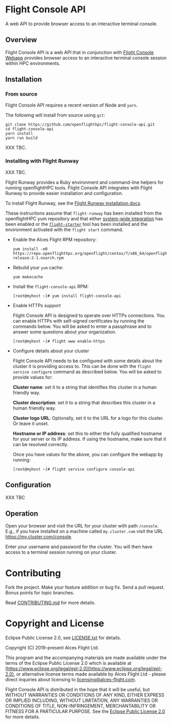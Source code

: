 # Flight Console API

A web API to provide browser access to an interactive terminal console.

## Overview

Flight Console API is a web API that in conjunction with [Flight Console
Webapp](https://github.com/openflighthpc/flight-console-webapp) provides
browser access to an interactive terminal console session within HPC
environments.

## Installation

### From source

Flight Console API requires a recent version of Node and `yarn`.

The following will install from source using `git`:

```
git clone https://github.com/openflighthpc/flight-console-api.git
cd flight-console-api
yarn install
yarn run build
```

XXX TBC.

### Installing with Flight Runway

XXX TBC.

Flight Runway provides a Ruby environment and command-line helpers for
running openflightHPC tools.  Flight Console API integrates with Flight
Runway to provide easier installation and configuration.

To install Flight Runway, see the [Flight Runway installation
docs](https://github.com/openflighthpc/flight-runway#installation).

These instructions assume that `flight-runway` has been installed from
the openflightHPC yum repository and that either [system-wide
integration](https://github.com/openflighthpc/flight-runway#system-wide-integration)
has been enabled or the
[`flight-starter`](https://github.com/openflighthpc/flight-starter) tool has
been installed and the environment activated with the `flight start` command.

 * Enable the Alces Flight RPM repository:

    ```
    yum install -e0 https://repo.openflighthpc.org/openflight/centos/7/x86_64/openflighthpc-release-2-1.noarch.rpm
    ```

 * Rebuild your `yum` cache:

    ```
    yum makecache
    ```
    
 * Install the `flight-console-api` RPM:

    ```
    [root@myhost ~]# yum install flight-console-api
    ```

 * Enable HTTPs support

    Flight Console API is designed to operate over HTTPs connections.  You
    can enable HTTPs with self-signed certificates by running the commands
    below.  You will be asked to enter a passphrase and to answer some
    questions about your organization.

    ```
    [root@myhost ~]# flight www enable-https
    ```

 * Configure details about your cluster

    Flight Console API needs to be configured with some details about the
    cluster it is providing access to.  This can be done with the `flight
    service configure` command as described below.  You will be asked to
    provide values for:

    **Cluster name**: set it to a string that identifies this cluster in a
    human friendly way.

    **Cluster description**: set it to a string that describes this cluster in
    a human friendly way.

    **Cluster logo URL**: Optionally, set it to the URL for a logo for this
    cluster.  Or leave it unset.

    **Hostname or IP address**: set this to either the fully qualified
    hostname for your server or its IP address.  If using the hostname, make
    sure that it can be resolved correctly.

    Once you have values for the above, you can configure the webapp by running:

    ```
    [root@myhost ~]# flight service configure console-api
    ```


## Configuration

XXX TBC

## Operation

Open your browser and visit the URL for your cluster with path `/console`.
E.g., if you have installed on a machine called `my.cluster.com` visit the URL
https://my.cluster.com/console.

Enter your username and password for the cluster.  You will then have access
to a terminal session running on your cluster.

# Contributing

Fork the project. Make your feature addition or bug fix. Send a pull
request. Bonus points for topic branches.

Read [CONTRIBUTING.md](CONTRIBUTING.md) for more details.

# Copyright and License

Eclipse Public License 2.0, see [LICENSE.txt](LICENSE.txt) for details.

Copyright (C) 2019-present Alces Flight Ltd.

This program and the accompanying materials are made available under
the terms of the Eclipse Public License 2.0 which is available at
[https://www.eclipse.org/legal/epl-2.0](https://www.eclipse.org/legal/epl-2.0),
or alternative license terms made available by Alces Flight Ltd -
please direct inquiries about licensing to
[licensing@alces-flight.com](mailto:licensing@alces-flight.com).

Flight Console API is distributed in the hope that it will be
useful, but WITHOUT WARRANTIES OR CONDITIONS OF ANY KIND, EITHER
EXPRESS OR IMPLIED INCLUDING, WITHOUT LIMITATION, ANY WARRANTIES OR
CONDITIONS OF TITLE, NON-INFRINGEMENT, MERCHANTABILITY OR FITNESS FOR
A PARTICULAR PURPOSE. See the [Eclipse Public License 2.0](https://opensource.org/licenses/EPL-2.0) for more
details.
